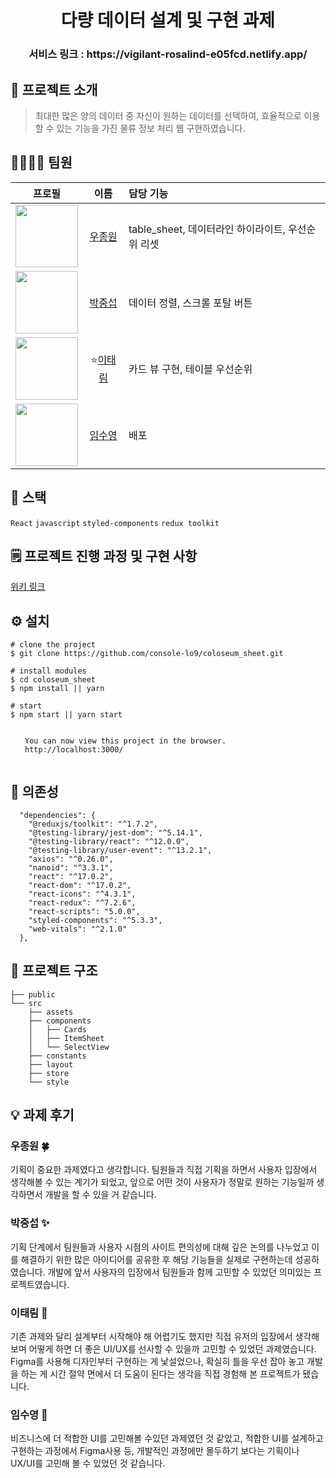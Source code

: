 <h1 align="center"> 다량 데이터 설계 및 구현 과제 </h1>

<h3 align="center"> 서비스 링크 : https://vigilant-rosalind-e05fcd.netlify.app/</h3>

## 👏 프로젝트 소개

> 최대한 많은 양의 데이터 중 자신이 원하는 데이터를 선택하여, 효율적으로 이용할 수 있는 기능을 가진 물류 정보 처리 웹 구현하였습니다.

## 🙋‍♀️🙋‍♂️ 팀원

|                                           프로필                                           |                    이름                     | 담당 기능                                         |
| :----------------------------------------------------------------------------------------: | :-----------------------------------------: | :------------------------------------------------ |
| <img src="https://avatars.githubusercontent.com/Ubermensch0608" width="100" height="100"/> | [우종원](https://github.com/Ubermensch0608) | table_sheet, 데이터라인 하이라이트, 우선순위 리셋 |
|  <img src="https://avatars.githubusercontent.com/crucial-sub" width="100" height="100"/>   |  [박중섭](https://github.com/crucial-sub)   | 데이터 정렬, 스크롤 포탈 버튼                          |
|    <img src="https://avatars.githubusercontent.com/ttaerrim" width="100" height="100"/>    |   ⭐[이태림](https://github.com/ttaerrim)    | 카드 뷰 구현, 테이블 우선순위                     |
|   <img src="https://avatars.githubusercontent.com/penguin311" width="100" height="100"/>   |   [임수영](https://github.com/penguin311)   | 배포                                              |

## 🚀 스택

`React` `javascript` `styled-components` `redux toolkit`

## 🗒 프로젝트 진행 과정 및 구현 사항

[위키 링크](https://github.com/console-lo9/coloseum_sheet/wiki/%ED%94%84%EB%A1%9C%EC%A0%9D%ED%8A%B8-%EC%A7%84%ED%96%89-%EA%B3%BC%EC%A0%95-%EB%B0%8F-%EA%B5%AC%ED%98%84-%EC%82%AC%ED%95%AD)

## ⚙ 설치

```
# clone the project
$ git clone https://github.com/console-lo9/coloseum_sheet.git

# install modules
$ cd coloseum_sheet
$ npm install || yarn

# start
$ npm start || yarn start

⠀
⠀  You can now view this project in the browser.
⠀  http://localhost:3000/
⠀
```

## 🔗 의존성

```
  "dependencies": {
    "@reduxjs/toolkit": "^1.7.2",
    "@testing-library/jest-dom": "^5.14.1",
    "@testing-library/react": "^12.0.0",
    "@testing-library/user-event": "^13.2.1",
    "axios": "^0.26.0",
    "nanoid": "^3.3.1",
    "react": "^17.0.2",
    "react-dom": "^17.0.2",
    "react-icons": "^4.3.1",
    "react-redux": "^7.2.6",
    "react-scripts": "5.0.0",
    "styled-components": "^5.3.3",
    "web-vitals": "^2.1.0"
  },
```

## 📂 프로젝트 구조

    ├── public
    └── src
        ├── assets
        ├── components
        │   ├── Cards
        │   ├── ItemSheet
        │   └── SelectView
        ├── constants
        ├── layout
        ├── store
        └── style

## 💡 과제 후기

### **우종원** 🍀

기획이 중요한 과제였다고 생각합니다. 팀원들과 직접 기획을 하면서 사용자 입장에서 생각해볼 수 있는 계기가 되었고, 앞으로 어떤 것이 사용자가 정말로 원하는 기능일까 생각하면서 개발을 할 수 있을 거 같습니다.

### **박중섭** ✨

기획 단계에서 팀원들과 사용자 시점의 사이트 편의성에 대해 깊은 논의를 나누었고 이를 해결하기 위한 많은 아이디어를 공유한 후 해당 기능들을 실제로 구현하는데 성공하였습니다. 개발에 앞서 사용자의 입장에서 팀원들과 함께 고민할 수 있었던 의미있는 프로젝트였습니다.

### **이태림** 🐯

기존 과제와 달리 설계부터 시작해야 해 어렵기도 했지만 직접 유저의 입장에서 생각해 보며 어떻게 하면 더 좋은 UI/UX를 선사할 수 있을까 고민할 수 있었던 과제였습니다. Figma를 사용해 디자인부터 구현하는 게 낯설었으나, 확실히 틀을 우선 잡아 놓고 개발을 하는 게 시간 절약 면에서 더 도움이 된다는 생각을 직접 경험해 본 프로젝트가 됐습니다.

### **임수영** 🐧

비즈니스에 더 적합한 UI를 고민해볼 수있던 과제였던 것 같았고, 적합한 UI를 설계하고 구현하는 과정에서 Figma사용 등, 개발적인 과정에만 몰두하기 보다는 기획이나 UX/UI를 고민해 볼 수 있었던 것 같습니다.
